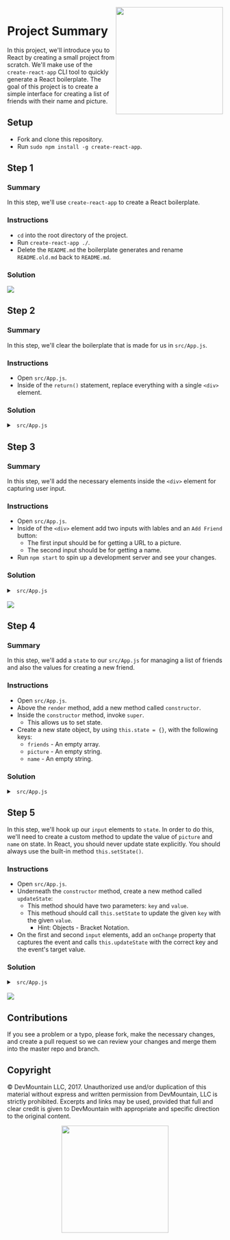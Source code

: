 <img src="https://devmounta.in/img/logowhiteblue.png" width="250" align="right">

# Project Summary

In this project, we'll introduce you to React by creating a small project from scratch. We'll make use of the `create-react-app` CLI tool to quickly generate a React boilerplate. The goal of this project is to create a simple interface for creating a list of friends with their name and picture.

## Setup

* Fork and clone this repository.
* Run `sudo npm install -g create-react-app`.

## Step 1

### Summary

In this step, we'll use `create-react-app` to create a React boilerplate.

### Instructions

* `cd` into the root directory of the project.
* Run `create-react-app ./`.
* Delete the `README.md` the boilerplate generates and rename `README.old.md` back to `README.md`.

### Solution

<img src="https://github.com/DevMountain/react-1-mini/blob/solution/readme-assets/1g.gif" />

## Step 2

### Summary

In this step, we'll clear the boilerplate that is made for us in `src/App.js`.

### Instructions

* Open `src/App.js`.
* Inside of the `return()` statement, replace everything with a single `<div>` element.

### Solution

<details>

<summary> <code> src/App.js </code> </summary>

```js
import React, { Component } from 'react';
import logo from './logo.svg';
import './App.css';

class App extends Component {
  render() {
    return (
      <div>

      </div>
    );
  }
}

export default App;
```

</details>

## Step 3

### Summary

In this step, we'll add the necessary elements inside the `<div>` element for capturing user input.

### Instructions

* Open `src/App.js`.
* Inside of the `<div>` element add two inputs with lables and an `Add Friend` button:
  * The first input should be for getting a URL to a picture.
  * The second input should be for getting a name.
* Run `npm start` to spin up a development server and see your changes.

### Solution

<details>

<summary> <code> src/App.js </code> </summary>

```js
import React, { Component } from 'react';
import logo from './logo.svg';
import './App.css';

class App extends Component {
  render() {
    return (
      <div>
        <span>Picture:</span>
        <input />

        <span>Name:</span>
        <input />

        <button>Add Friend</button>
      </div>
    );
  }
}

export default App;
```

</details>

<br />

<img src="https://github.com/DevMountain/react-1-mini/blob/solution/readme-assets/1.png" />

## Step 4

### Summary

In this step, we'll add a `state` to our `src/App.js` for managing a list of friends and also the values for creating a new friend. 

### Instructions

* Open `src/App.js`.
* Above the `render` method, add a new method called `constructor`.
* Inside the `constructor` method, invoke `super`.
  * This allows us to set state.
* Create a new state object, by using `this.state = {}`, with the following keys:
  * `friends` - An empty array.
  * `picture` - An empty string.
  * `name` - An empty string.

### Solution

<details>

<summary> <code> src/App.js </code> </summary>

```js
import React, { Component } from 'react';
import logo from './logo.svg';
import './App.css';

class App extends Component {
  constructor() {
    super();

    this.state = {
      friends: [],
      picture: '',
      name: ''
    };
  }
  
  render() {
    return (
      <div>
        <span>Picture:</span>
        <input />

        <span>Name:</span>
        <input />

        <button>Add Friend</button>
      </div>
    );
  }
}

export default App;
```

</details>

## Step 5

In this step, we'll hook up our `input` elements to `state`. In order to do this, we'll need to create a custom method to update the value of `picture` and `name` on state. In React, you should never update state explicitly. You should always use the built-in method `this.setState()`.

### Instructions

* Open `src/App.js`.
* Underneath the `constructor` method, create a new method called `updateState`:
  * This method should have two parameters: `key` and `value`.
  * This methoud should call `this.setState` to update the given `key` with the given `value`.
    * Hint: Objects - Bracket Notation.
* On the first and second `input` elements, add an `onChange` property that captures the event and calls `this.updateState` with the correct key and the event's target value.


### Solution

<details>

<summary> <code> src/App.js </code> </summary>

```js
import React, { Component } from 'react';
import logo from './logo.svg';
import './App.css';

class App extends Component {
  constructor() {
    super();

    this.state = {
      friends: [],
      picture: '',
      name: ''
    };
  }

  updateState( key, value ) {
    this.setState({ [key]: value });
  }

  render() {
    return (
      <div>
        <span>Picture:</span>
        <input onChange={ ( e ) => this.updateState( 'picture', e.target.value ) } />

        <span>Name:</span>
        <input onChange={ ( e ) => this.updateState( 'name', e.target.value ) } />

        <button>Add Friend</button>
      </div>
    );
  }
}

export default App;
```

</details>

<br />

<img src="https://github.com/DevMountain/react-1-mini/blob/solution/readme-assets/2g.gif" />

## Contributions

If you see a problem or a typo, please fork, make the necessary changes, and create a pull request so we can review your changes and merge them into the master repo and branch.

## Copyright

© DevMountain LLC, 2017. Unauthorized use and/or duplication of this material without express and written permission from DevMountain, LLC is strictly prohibited. Excerpts and links may be used, provided that full and clear credit is given to DevMountain with appropriate and specific direction to the original content.

<p align="center">
<img src="https://devmounta.in/img/logowhiteblue.png" width="250">
</p>


